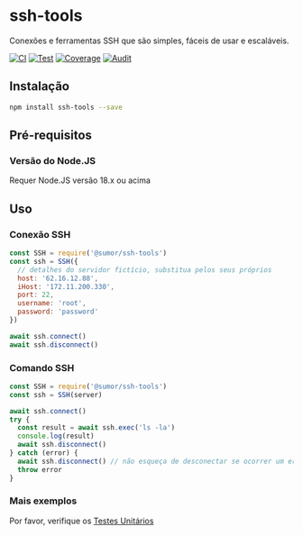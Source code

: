 # ssh-tools

Conexões e ferramentas SSH que são simples, fáceis de usar e escaláveis.

[![CI](https://github.com/sumor-cloud/ssh-tools/actions/workflows/ci.yml/badge.svg)](https://github.com/sumor-cloud/ssh-tools/actions/workflows/ci.yml)
[![Test](https://github.com/sumor-cloud/ssh-tools/actions/workflows/ut.yml/badge.svg)](https://github.com/sumor-cloud/ssh-tools/actions/workflows/ut.yml)
[![Coverage](https://github.com/sumor-cloud/ssh-tools/actions/workflows/coverage.yml/badge.svg)](https://github.com/sumor-cloud/ssh-tools/actions/workflows/coverage.yml)
[![Audit](https://github.com/sumor-cloud/ssh-tools/actions/workflows/audit.yml/badge.svg)](https://github.com/sumor-cloud/ssh-tools/actions/workflows/audit.yml)

## Instalação

```bash
npm install ssh-tools --save
```

## Pré-requisitos

### Versão do Node.JS

Requer Node.JS versão 18.x ou acima

## Uso

### Conexão SSH

```javascript
const SSH = require('@sumor/ssh-tools')
const ssh = SSH({
  // detalhes do servidor fictício, substitua pelos seus próprios
  host: '62.16.12.88',
  iHost: '172.11.200.330',
  port: 22,
  username: 'root',
  password: 'password'
})

await ssh.connect()
await ssh.disconnect()
```

### Comando SSH

```javascript
const SSH = require('@sumor/ssh-tools')
const ssh = SSH(server)

await ssh.connect()
try {
  const result = await ssh.exec('ls -la')
  console.log(result)
  await ssh.disconnect()
} catch (error) {
  await ssh.disconnect() // não esqueça de desconectar se ocorrer um erro
  throw error
}
```

### Mais exemplos

Por favor, verifique os [Testes Unitários](https://github.com/sumor-cloud/ssh-tools/tree/main/test)
